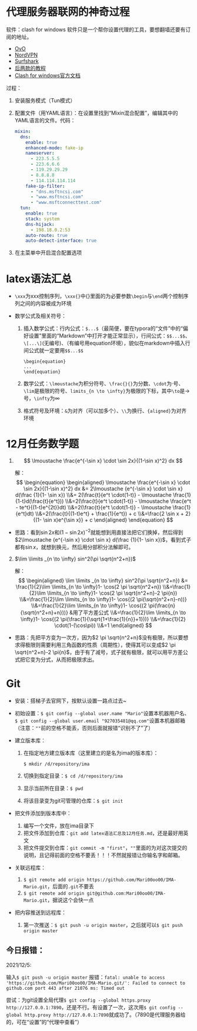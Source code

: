 # 代理服务器联网的神奇过程

软件：clash for windows
软件只是一个帮你设置代理的工具，要想翻墙还要有订阅的地址。

- [OvO](https://ovocloud.cc/#/dashboard)
- [NordVPN](https://nordvpn.com/zh/)
- [Surfshark](https://surf-chiny.com/zh/)
- [后两款的教程](https://chuanyueweiqiang.com/fq/)
- [Clash for windows官方文档](https://docs.cfw.lbyczf.com/)

过程：

1. 安装服务模式（Tun模式）

2. 配置文件（用YAML语言）：在设置里找到“Mixin混合配置”，编辑其中的YAML语言的文件。代码：

   ```yaml
   mixin:
     dns:
       enable: true
       enhanced-mode: fake-ip
       nameserver:
         - 223.5.5.5
         - 223.6.6.6
         - 119.29.29.29
         - 8.8.8.8
         - 114.114.114.114
       fake-ip-filter:
         - "dns.msftncsi.com"
         - "www.msftncsi.com"
         - "www.msftconnecttest.com"
     tun:
       enable: true
       stack: system
       dns-hijack:
         - 198.18.0.2:53
       auto-route: true
       auto-detect-interface: true
   ```

   

3. 在主菜单中开启混合配置选项



# latex语法汇总

- `\xxx`为xxx控制序列，`\xxx{}`中{}里面的为必要参数`\begin`与`\end`两个控制序列之间的内容被成为环境

- 数学公式及相关符号：

  1. 插入数学公式：行内公式：`$...$`（最简便，要在typora的“文件”中的“偏好设置”里面的“Markdown”中打开才能正常显示），行间公式：`$$...$$`、`\[...\]`(无编号)、（有编号用equation环境），貌似在markdown中插入行间公式就一定要用`$$...$$`

     ```
     \begin{equation}
     ...
     \end{equation}
     ```

  2. 数学公式：`\lmoustache`为积分符号、`\frac{}{}`为分数、`\cdot`为·号、`\lim`是极限的符号、`limits_{n \to \infty}`为极限的下标，其中`\to`是->号，`\infty`为∞
  3. 格式符号及环境：`&`为对齐（可以加多个）、`\\`为换行、`{aligned}`为对齐环境

# 12月任务数学题
1. $$
   \lmoustache \frac{e^{-\sin x} \cdot \sin 2x}{(1-\sin x)^2} dx
   $$
   
   解：
   $$
   \begin{equation}
   \begin{aligned}
   	\lmoustache \frac{e^{-\sin x} \cdot \sin 2x}{(1-\sin x)^2} dx &=         	 2\lmoustache {e^{-\sin x} \cdot \sin x} d(\frac {1}{1- \sin x}) \\&=
   	2(\frac{t}{e^t \cdot(1-t)} - \lmoustache \frac{1}{1-t}d(\frac{t}{e^t})) \\&=2(\frac{t}{e^t \cdot(1-t)} - \lmoustache \frac{e^t - te^t}{(1-t)e^{2t}}dt)
   	\\&=2(\frac{t}{e^t \cdot(1-t)} - \lmoustache \frac{1}{e^t}dt)
   	\\&=2(\frac{t}{(1-t)e^t} + \frac{1}{e^t}) + c
   	\\&=\frac{2 \sin x + 2}{(1- \sin x)e^{\sin x}} + c
   \end{aligned}
   \end{equation}
   $$
   

- 思路：看到$\sin 2x$和$(1- \sin 2x)^{-2}$就能想到用直接法把它们换掉，然后得到$2\lmoustache {e^{-\sin x} \cdot \sin x} d(\frac {1}{1- \sin x})$，看到式子都有$\sin x$，就想到换元，然后用分部积分法解即可。

  

2. $\lim \limits _{n \to \infty} sin^2(\pi \sqrt{n^2+n})$

   解：
   $$
   \begin{aligned}
   \lim \limits _{n \to \infty} sin^2(\pi \sqrt{n^2+n}) &= \frac{1}{2}\lim \limits_{n \to \infty}1- \cos(2 \pi \sqrt{n^2+n})
   \\&=\frac{1}{2}\lim \limits_{n \to \infty}1- \cos(2 \pi \sqrt{n^2+n}-2 \pi{n})
   \\&=\frac{1}{2}\lim \limits_{n \to \infty}1- \cos{(2 \pi(\sqrt{n^2+n}-n))}
   \\&=\frac{1}{2}\lim \limits_{n \to \infty}1- \cos{(2 \pi(\frac{n}{\sqrt{n^2+n}+n}))} &用了平方差公式
   \\&=\frac{1}{2}\lim \limits_{n \to \infty}1- \cos{(2 \pi(\frac{1}{\sqrt{1+\frac{1}{n}}+1}))}
   \\&=\frac{1}{2} \cdot(1-(\cos\pi))
   \\&=1
   \end{aligned}
   $$
   


- 思路：先把平方变为一次方，因为$2 \pi \sqrt{n^2+n}$没有极限，所以要想求得极限则需要利用三角函数的性质（周期性），使得其可以变成$2 \pi \sqrt{n^2+n}-2 \pi{n}$，由于有了减号，式子就有极限，就可以用平方差公式把它变为分式，从而把极限求出。



# Git

- 安装：搭梯子去官网下，按默认设置一路点过去~

- 初始设置：`$ git config --global user.name "Mario"`设置本机器用户名、`$ git config --global user.email "927035481@qq.com"`设置本机器邮箱（注意：`""`前的空格不能丢，否则后面就报错“识别不了”了）

- 建立版本库：

  1. 在指定地方建立版本库（这里建立的是名为ima的版本库）：

     `$ mkdir /d/repository/ima`

  2. 切换到指定目录：`$ cd /d/repository/ima`

  3. 显示当前所在目录：`$ pwd`

  4. 将该目录变为git可管理的仓库：`$ git init`

- 把文件添加到版本库中：

  1. 编写一个文件，放在ima目录下
  2. 把文件添加到仓库：`git add latex语法汇总及12月任务.md`，还是最好用英文
  3. 把文件提交到仓库：`git commit -m "first"`，`""`里面的为对这次提交的说明，且记得前面的空格不要丢！！！不然就报错让你输名字和邮箱。

- 关联远程库：

  1. `$ git remote add origin https://github.com/Mari00oo00/IMA-Mario.git`，后面的`.git`不要丢
  2. `$ git remote add origin git@github.com:Mari00oo00/IMA-Mario.git`，据说这个会快一点

- 把内容推送到远程库：

  1. 第一次推送：`$ git push -u origin master`，之后就可以`$ git push origin master`

## 今日报错：

2021/12/5:

输入`$ git push -u origin master`
报错：`fatal: unable to access 'https://github.com/Mari00oo00/IMA-Mario.git/': Failed to connect to github.com port 443 after 21076 ms: Timed out`

尝试：为git设置全局代理`$ git config --global https.proxy http://127.0.0.1:7890`，还是不行。有设置了一次，这次用`$ git config --global http.proxy http://127.0.0.1:7890`就成功了。（7890是代理服务器给的，可在“设置”的“代理中查看”）

